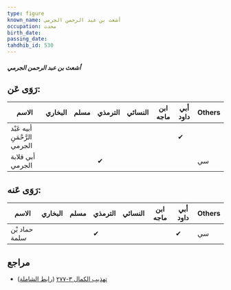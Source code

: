 ```yaml
---
type: figure
known_name: أشعث بن عبد الرحمن الجرمي
occupation: محدث
birth_date:
passing_date:
tahdhib_id: 530
---
```

##### أشعث بن عبد الرحمن الجرمي

## رَوَى عَن:
| الاسم                         | البخاري | مسلم | الترمذي | النسائي | ابن ماجه | أبي داود | Others |
| ----------------------------- | ------- | ---- | ------- | ------- | -------- | -------- | ------ |
| أبيه عَبْد الرَّحْمَنِ الجرمي |         |      |         |         |          | ✔        |        |
| أبي قلابة الجرمي              |         |      | ✔       |         |          |          | سي     |
## رَوَى عَنه:
| الاسم         | البخاري | مسلم | الترمذي | النسائي | ابن ماجه | أبي داود | Others |
| ------------- | ------- | ---- | ------- | ------- | -------- | -------- | ------ |
| حماد بْن سلمة |         |      | ✔       |         |          | ✔        | سي     |
## مراجع
- [تهذيب الكمال ٣-٢٧٧](obsidian://open?vault=Tahdhib-al-Kamal&file=Figures/٥٣٠-أشعث%20بن%20عبد%20الرحمن%20الجرمي) ([رابط الشاملة](https://shamela.ws/book/3722/1291))